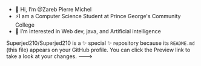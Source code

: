 - 👋 Hi, I’m @Zareb Pierre Michel
- ⚡I am a Computer Science Student at Prince George's Community College
- 👀 I’m interested in Web dev, java, and Artificial intelligence

Superjed210/Superjed210 is a ✨ special ✨ repository because its `README.md` (this file) appears on your GitHub profile.
You can click the Preview link to take a look at your changes.
--->
